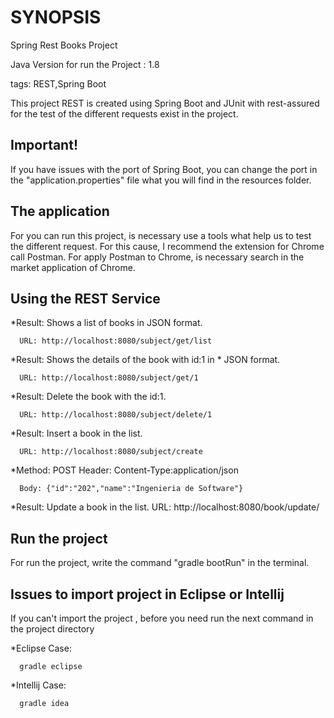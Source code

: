 # SYNOPSIS
Spring Rest Books Project

Java Version for run the Project : 1.8

tags: REST,Spring Boot

This project REST is created using Spring Boot and JUnit with
rest-assured for the test of the different requests exist in
the project.

## Important! 
If you have issues with the port of Spring Boot, you can change the port
in the "application.properties" file what you will find in the resources folder.

## The application
For you can run this project, is necessary use a tools what help us 
to test the different request. For this cause, I recommend the extension for
Chrome call Postman. For apply Postman to Chrome, is necessary search in the 
market application of Chrome.

## Using the REST Service
*Result: Shows a list of books in JSON format.
                                                                                       
      URL: http://localhost:8080/subject/get/list
      
*Result: Shows the details of the book with id:1 in * JSON format.

      URL: http://localhost:8080/subject/get/1
                                                                                      
*Result: Delete the book with the id:1.

      URL: http://localhost:8080/subject/delete/1
                                                                                          
*Result: Insert a book in the list.

      URL: http://localhost:8080/subject/create
                                                                                           
*Method: POST
      Header: Content-Type:application/json

      Body: {"id":"202","name":"Ingenieria de Software"}
                                                                                           
*Result: Update a book in the list.
      URL: http://localhost:8080/book/update/
      
## Run the project
 For run the project, write the command "gradle bootRun" in the terminal.
 
## Issues to import project in Eclipse or Intellij
 
 If you can't import the project , before you need run the next command in the project directory
 
 *Eclipse Case:
      
      gradle eclipse
      
 *Intellij Case:
 
      gradle idea